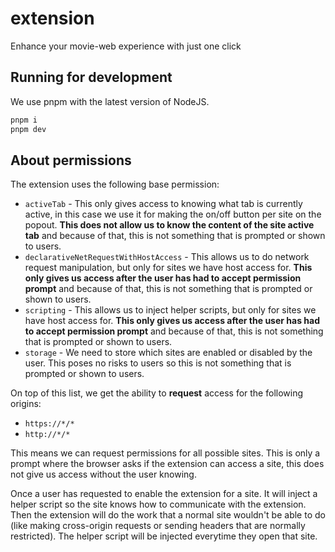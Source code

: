 # extension

Enhance your movie-web experience with just one click

## Running for development

We use pnpm with the latest version of NodeJS.

```sh
pnpm i
pnpm dev
```

## About permissions

The extension uses the following base permission:
 - `activeTab` - This only gives access to knowing what tab is currently active, in this case we use it for making the on/off button per site on the popout. **This does not allow us to know the content of the site active tab** and because of that, this is not something that is prompted or shown to users.
 - `declarativeNetRequestWithHostAccess` - This allows us to do network request manipulation, but only for sites we have host access for. **This only gives us access after the user has had to accept permission prompt** and because of that, this is not something that is prompted or shown to users.
 - `scripting` - This allows us to inject helper scripts, but only for sites we have host access for. **This only gives us access after the user has had to accept permission prompt** and because of that, this is not something that is prompted or shown to users.
 - `storage` - We need to store which sites are enabled or disabled by the user. This poses no risks to users so this is not something that is prompted or shown to users.

On top of this list, we get the ability to **request** access for the following origins:
 - `https://*/*`
 - `http://*/*`

This means we can request permissions for all possible sites. This is only a prompt where the browser asks if the extension can access a site, this does not give us access without the user knowing.

Once a user has requested to enable the extension for a site. It will inject a helper script so the site knows how to communicate with the extension. Then the extension will do the work that a normal site wouldn't be able to do (like making cross-origin requests or sending headers that are normally restricted). The helper script will be injected everytime they open that site.
